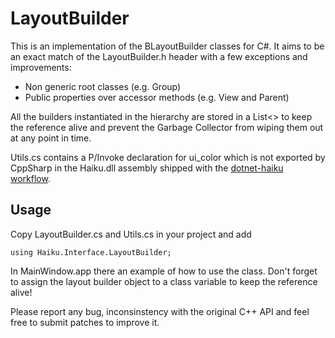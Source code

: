 # LayoutBuilder
This is an implementation of the BLayoutBuilder classes for C#.
It aims to be an exact match of the LayoutBuilder.h header with a few exceptions and improvements:

* Non generic root classes (e.g. Group)
* Public properties over accessor methods (e.g. View and Parent)

All the builders instantiated in the hierarchy are stored in a List<> to keep the reference alive and prevent the Garbage Collector from wiping them out at any point in time.

Utils.cs contains a P/Invoke declaration for ui_color which is not exported by CppSharp in the
Haiku.dll assembly shipped with the [dotnet-haiku workflow](https://github.com/trungnt2910/dotnet-haiku).

## Usage

Copy LayoutBuilder.cs and Utils.cs in your project and add

`using Haiku.Interface.LayoutBuilder;`

In MainWindow.app there an example of how to use the class. Don't forget to assign the layout builder object to a class variable to keep the reference alive!

Please report any bug, inconsinstency with the original C++ API and feel free to submit patches to improve it.
